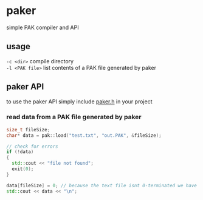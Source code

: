 # paker
simple PAK compiler and API

## usage
```-c <dir>``` compile directory<br>
```-l <PAK file>``` list contents of a PAK file generated by paker

## paker API
to use the paker API simply include [paker.h](https://github.com/barborik/paker/blob/master/paker/include/paker.h) in your project
### read data from a PAK file generated by paker
```cpp
size_t fileSize;
char* data = pak::load("test.txt", "out.PAK", &fileSize);

// check for errors
if (!data)
{
  std::cout << "file not found";
  exit(0);
}

data[fileSize] = 0; // because the text file isnt 0-terminated we have to do it ourselves
std::cout << data << "\n";
```
